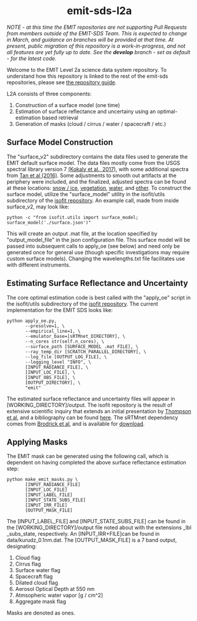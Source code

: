 <h1 align="center"> emit-sds-l2a </h1>

_NOTE - at this time the EMIT repositories are not supporting Pull Requests from members outside of the EMIT-SDS Team.  This is expected to change in March, and guidance on branches will be provided at that time. At present, public migration of this repository is a work-in-progress, and not all features are yet fully up to date.  See the **develop** branch - set as default - for the latest code._

Welcome to the EMIT Level 2a science data system repository.  To understand how this repository is linked to the rest of the emit-sds repositories, please see [the repository guide](https://github.jpl.nasa.gov/emit-sds/emit-main/wiki/Repository-Guide).

L2A consists of three components:
1) Construction of a surface model (one time)
2) Estimation of surface reflectance and uncertainy using an optimal-estimation based retrieval
3) Generation of masks (cloud / cirrus / water / spacecraft / etc.)


## Surface Model Construction
The  "surface_v2" subdirectory contains the data files used to generate the EMIT default surface model.  The data files mostly come from the USGS spectral library version 7 [(Kokaly et al., 2017)](https://dx.doi.org/10.5066/F7RR1WDJ), with some additional spectra from [Tan et al (2016)](https://doi.org/10.3390/rs8060517).  Some adjustments to smooth out artifacts at the periphery were included, and the finalized, adjusted spectra can be found at these locations: [snow / ice](https://doi.org/10.21232/xhgtM3A9), [vegetation](https://doi.org/10.21232/6sQDNjfv), [water](https://doi.org/10.21232/ZbyfMgxY), and [other](https://doi.org/10.21232/ezrQtdcw). To construct the surface model, utilize the "surface_model" utility in the isofit/utils subdirectory of the [isofit repository](https://github.com/isofit/isofit).  An example call, made from inside surface_v2, may look like:

```
python -c "from isofit.utils import surface_model; surface_model('./surface.json')"
```

This will create an output .mat file, at the location specified by "output_model_file" in the json configuration file.  This surface model will be passed into subsequent calls to apply_oe (see below) and need only be generated once for general use (though specific investigations may require custom surface models).  Changing the wavelengths.txt file facilitates use with different instruments.

## Estimating Surface Reflectance and Uncertainty

The core optimal estimation code is best called with the "apply_oe" script in the isofit/utils subdirectory of the [isofit repository](https://github.com/isofit/isofit).  The current implementation for the EMIT SDS looks like:

```
python apply_oe.py,
       --presolve=1, \
       --empirical_line=1, \
       --emulator_base=[sRTMnet_DIRECTORY], \
       --n_cores str(self.n_cores), \
       --surface_path [SURFACE_MODEL .mat FILE], \
       --ray_temp_dir [SCRATCH_PARALLEL_DIRECTORY], \
       --log_file [OUTPUT_LOG_FILE], \
       --logging_level "INFO", \
       [INPUT_RADIANCE_FILE], \
       [INPUT_LOC_FILE], \
       [INPUT_OBS_FILE], \
       [OUTPUT_DIRECTORY], \
       "emit"
``` 
        
The estimated surface reflectance and uncertainty files will appear in [WORKING_DIRECTORY]/output.  The isofit repository is the result of extensive scientific inquiry that extends an initial presentation by [Thompson et al](https://doi.org/10.1016/j.rse.2018.07.003), and a bibliography can be found [here](https://isofit.readthedocs.io/en/latest/custom/bibliography.html).  The sRTMnet dependency comes from [Brodrick et al](https://doi.org/10.1016/j.rse.2021.112476), and is available for [download](https://doi.org/10.5281/zenodo.4096627).

## Applying Masks

The EMIT mask can be generated using the following call, which is dependent on having completed the above surface reflectance estimation step:

```
python make_emit_masks.py \
       [INPUT_RADIANCE_FILE]
       [INPUT_LOC_FILE]
       [INPUT_LABEL_FILE]
       [INPUT_STATE_SUBS_FILE]
       [INPUT_IRR_FILE]
       [OUTPUT_MASK_FILE]
```

The [INPUT_LABEL_FILE] and [INPUT_STATE_SUBS_FILE] can be found in the [WORKING_DIRECTORY]/output file noted about with the extensions \_lbl \_subs_state, respectively.  An [INPUT_IRR+FILE]can be found in data/kurudz_0.1nm.dat.  The [OUTPUT_MASK_FILE] is a 7 band output, designating:

1) Cloud flag
2) Cirrus flag
3) Surface water flag
4) Spacecraft flag
5) Dilated cloud flag
6) Aerosol Optical Depth at 550 nm
7) Atmsopheric water vapor [g / cm^2]
8) Aggregate mask flag

Masks are denoted as ones.


